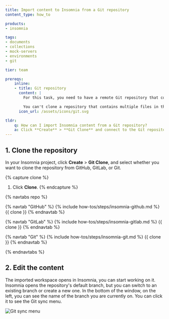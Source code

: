```yaml
---
title: Import content to Insomnia from a Git repository
content_type: how_to

products:
- insomnia

tags:
- documents
- collections
- mock-servers
- environments
- git

tier: team

prereqs:
    inline:
    - title: Git repository
      content: |
        For this task, you need to have a remote Git repository that contains a `.insomnia` directory. To test this example, you can use the sample content provided in the [Insomnia repository](https://github.com/Kong/insomnia/tree/develop/packages/insomnia-inso/src/db/fixtures/git-repo).

        You can't clone a repository that contains multiple files in the `.insomnia/Workspace`.
      icon_url: /assets/icons/git.svg

tldr:
    q: How can I import Insomnia content from a Git repository?
    a: Click **Create** > **Git Clone** and connect to the Git repository.
---
```


## 1. Clone the repository

In your Insomnia project, click **Create** > **Git Clone**, and select whether you want to clone the repository from GitHub, GitLab, or Git.

{% capture clone %}
1. Click **Clone**.
{% endcapture %}

{% navtabs repo %}

{% navtab "GitHub" %}
{% include how-tos/steps/insomnia-github.md %}
{{ clone }}
{% endnavtab %}

{% navtab "GitLab" %}
{% include how-tos/steps/insomnia-gitlab.md %}
{{ clone }}
{% endnavtab %}

{% navtab "Git" %}
{% include how-tos/steps/insomnia-git.md %}
{{ clone }}
{% endnavtab %}

{% endnavtabs %}

## 2. Edit the content

The imported workspace opens in Insomnia, you can start working on it. Insomnia opens the repository's default branch, but you can switch to an existing branch or create a new one.
In the bottom of the window, on the left, you can see the name of the branch you are currently on. You can click it to see the Git sync menu.

![Git sync menu](/assets/images/insomnia/git-sync.png)